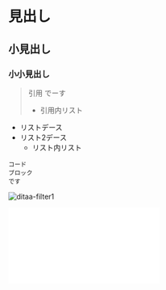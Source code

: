見出し
======

小見出し
--------

### 小小見出し

> 引用 でーす
>
> -   引用内リスト

-   リストデース
-   リスト2デース
    -   リスト内リスト

``` {.unko}
コード
ブロック
です
```

![ditaa-filter1](/private/var/folders/qj/4djpmzz976b00n3m358bn8bm0000gn/T/ditaa-filter15757/1.png "ditaa-filter1")

![alt text](hoge.img "title")
